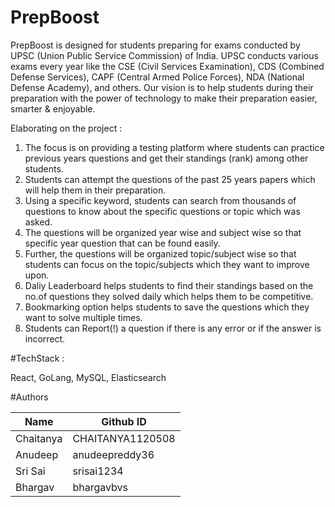 # PrepBoost 

PrepBoost is designed for students preparing for exams conducted by UPSC (Union Public Service Commission) of India. UPSC conducts various exams every year like the CSE (Civil Services Examination), CDS (Combined Defense Services), CAPF (Central Armed Police Forces), NDA (National Defense Academy), and others. Our vision is to help students during their preparation with the power of technology to make their preparation easier, smarter &amp; enjoyable.

Elaborating on the project : 

1. The focus is on providing a testing platform where students can practice previous years questions and get their standings (rank) among other students. 
2. Students can attempt the questions of the past 25 years papers which will help them in their preparation.
3. Using a specific keyword, students can search from thousands of questions to know about the specific questions or topic which was asked.
4. The questions will be organized year wise and subject wise so that specific year question that can be found easily.
5. Further, the questions will be organized topic/subject wise so that students can focus on the topic/subjects which they want to improve upon.
6. Daliy Leaderboard helps students to find their standings based on the no.of questions they solved daily which helps them to be competitive.
7. Bookmarking option helps students to save the questions which they want to solve multiple times.
8. Students can Report(!) a question if there is any error or if the answer is incorrect.

#TechStack :

React, GoLang, MySQL, Elasticsearch

#Authors

| Name  | Github ID | 
| ------------- | ------------- |
| Chaitanya  | CHAITANYA1120508 |
| Anudeep  | anudeepreddy36 |
| Sri Sai  | srisai1234 |
| Bhargav  | bhargavbvs |
